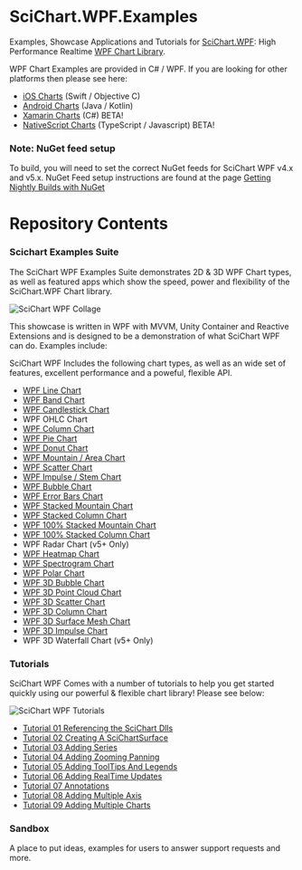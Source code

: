 # SciChart.WPF.Examples

Examples, Showcase Applications and Tutorials for [SciChart.WPF](https://www.scichart.com): High Performance Realtime [WPF Chart Library](https://www.scichart.com/wpf-chart-features). 

WPF Chart Examples are provided in C# / WPF. If you are looking for other platforms then please see here:

* [iOS Charts](https://github.com/ABTSoftware/SciChart.iOS.Examples) (Swift / Objective C)
* [Android Charts](https://github.com/ABTSoftware/SciChart.Android.Examples) (Java / Kotlin)
* [Xamarin Charts](https://github.com/ABTSoftware/SciChart.Xamarin.Examples) (C#) BETA!
* [NativeScript Charts](https://github.com/ABTSoftware/SciChart.NativeScript.Examples) (TypeScript / Javascript) BETA!

### Note: NuGet feed setup

To build, you will need to set the correct NuGet feeds for SciChart WPF v4.x and v5.x. 
NuGet Feed setup instructions are found at the page [Getting Nightly Builds with NuGet](http://support.scichart.com/index.php?/Knowledgebase/Article/View/17232/37/getting-nightly-builds-with-nuget)

# Repository Contents

### Scichart Examples Suite

The SciChart WPF Examples Suite demonstrates 2D & 3D WPF Chart types, as well as featured apps which show the speed, power and flexibility of the SciChart.WPF Chart library. 

![SciChart WPF Collage](https://www.scichart.com/wp-content/uploads/2016/01/SciChart-WPF-Chart-Features-Collage-sml.png)

This showcase is written in WPF with MVVM, Unity Container and Reactive Extensions and is designed to be a demonstration of what SciChart WPF can do. Examples include:

SciChart WPF Includes the following chart types, as well as an wide set of features, excellent performance and a poweful, flexible API.

* [WPF Line Chart](https://www.scichart.com/wpf-chart-example-line-chart)
* [WPF Band Chart](https://www.scichart.com/wpf-chart-example-band-series-chart)
* [WPF Candlestick Chart](https://www.scichart.com/wpf-chart-example-candlestick-chart)
* WPF OHLC Chart 
* [WPF Column Chart](https://www.scichart.com/wpf-chart-example-column-chart)
* [WPF Pie Chart](https://www.scichart.com/wpf-pie-chart-example/)
* [WPF Donut Chart](https://www.scichart.com/wpf-donut-chart-example/)
* [WPF Mountain / Area Chart](https://www.scichart.com/wpf-chart-example-mountain-chart)
* [WPF Scatter Chart](https://www.scichart.com/wpf-chart-example-scatter-chart)
* [WPF Impulse / Stem Chart](https://www.scichart.com/wpf-chart-example-impulse-(stem)-chart)
* [WPF Bubble Chart](https://www.scichart.com/wpf-chart-example-bubble-chart)
* [WPF Error Bars Chart](https://www.scichart.com/wpf-chart-example-error-bars)
* [WPF Stacked Mountain Chart](https://www.scichart.com/wpf-chart-example-stacked-mountain-chart)
* [WPF Stacked Column Chart](https://www.scichart.com/wpf-chart-example-stacked-column-chart)
* [WPF 100% Stacked Mountain Chart](https://www.scichart.com/wpf-chart-example-dashboard-style-charts)
* [WPF 100% Stacked Column Chart](https://www.scichart.com/wpf-chart-example-dashboard-style-charts)
* WPF Radar Chart (v5+ Only)
* [WPF Heatmap Chart](https://www.scichart.com/wpf-chart-example-heatmap-chart)
* [WPF Spectrogram Chart](https://www.scichart.com/wpf-chart-example-spectrogram-demo-chart)
* [WPF Polar Chart](https://www.scichart.com/wpf-chart-example-polar-chart)
* [WPF 3D Bubble Chart](https://www.scichart.com/wpf-3d-chart-example-simple-bubble-3d-chart)
* [WPF 3D Point Cloud Chart](https://www.scichart.com/wpf-3d-chart-example-simple-point-cloud-3d-chart)
* [WPF 3D Scatter Chart](https://www.scichart.com/wpf-3d-chart-example-simple-scatter-chart-3d)
* [WPF 3D Column Chart](https://www.scichart.com/wpf-3d-chart-example-uniform-column-3d)
* [WPF 3D Surface Mesh Chart](https://www.scichart.com/wpf-3d-chart-example-simple-uniform-mesh-3d-chart)
* [WPF 3D Impulse Chart](https://www.scichart.com/wpf-3d-chart-example-uniform-impulse-series-3d)
* WPF 3D Waterfall Chart (v5+ Only)

### Tutorials 

SciChart WPF Comes with a number of tutorials to help you get started quickly using our powerful & flexible chart library! Please see below:

![SciChart WPF Tutorials](https://www.scichart.com/wp-content/uploads/2012/06/scichart-tutorials-thumb.png)

* [Tutorial 01 Referencing the SciChart Dlls](https://www.scichart.com/documentation/v4.x/webframe.html#Tutorial%2001%20-%20Referencing%20SciChart%20DLLs.html)
* [Tutorial 02 Creating A SciChartSurface](https://www.scichart.com/documentation/v4.x/webframe.html#Tutorial%2002%20-%20Creating%20a%20SciChartSurface.html)
* [Tutorial 03 Adding Series](https://www.scichart.com/documentation/v4.x/webframe.html#Tutorial%2003%20-%20Adding%20Series%20to%20a%20Chart.html)
* [Tutorial 04 Adding Zooming Panning](https://www.scichart.com/documentation/v4.x/webframe.html#Tutorial%2004%20-%20Adding%20Zooming,%20Panning%20Behavior.html)
* [Tutorial 05 Adding ToolTips And Legends](https://www.scichart.com/documentation/v4.x/webframe.html#Tutorial%2004%20-%20Adding%20Zooming,%20Panning%20Behavior.html)
* [Tutorial 06 Adding RealTime Updates](https://www.scichart.com/documentation/v4.x/webframe.html#Tutorial%2006%20-%20Adding%20Realtime%20Updates.html)
* [Tutorial 07 Annotations](https://www.scichart.com/documentation/v4.x/webframe.html#Tutorial%2007%20-%20Adding%20Annotations.html)
* [Tutorial 08 Adding Multiple Axis](https://www.scichart.com/documentation/v4.x/webframe.html#Tutorial%2008%20-%20Adding%20Multiple%20Axis.html)
* [Tutorial 09 Adding Multiple Charts](https://www.scichart.com/documentation/v4.x/webframe.html#Tutorial%2009%20-%20Linking%20Multiple%20Charts.html)

### Sandbox 

A place to put ideas, examples for users to answer support requests and more. 
